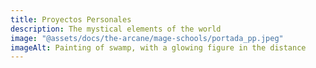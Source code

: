 ```yaml
---
title: Proyectos Personales
description: The mystical elements of the world
image: "@assets/docs/the-arcane/mage-schools/portada_pp.jpeg"
imageAlt: Painting of swamp, with a glowing figure in the distance
---
```

